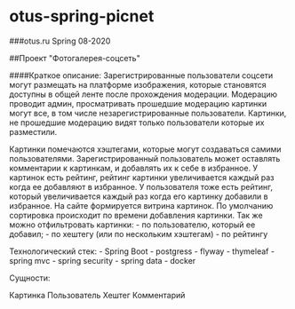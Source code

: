 # otus-spring-picnet

###otus.ru Spring 08-2020 

##Проект "Фотогалерея-соцсеть"

####Краткое описание: 
Зарегистрированные пользователи соцсети могут размещать на платформе изображения, которые становятся доступны в общей ленте после прохождения модерации.
Модерацию проводит админ, просматривать прошедшие модерацию картинки могут все, в том числе незарегистрированные пользователи.
Картинки, не прошедшие модерацию видят только пользователи которые их разместили.

Картинки помечаются хэштегами, которые могут создаваться самими пользователями.
Зарегистрированный пользователь может оставлять комментарии к картинкам, и добавлять их к себе в избранное.
У картинок есть рейтинг, рейтинг картинки увеличивается каждый раз когда ее добавляют в избранное.
У пользователя тоже есть рейтинг, который увеличивается каждый раз когда его картинку добавили в избранное.
На сайте формируется витрина картинок. По умолчанию сортировка происходит по времени добавления картинки. 
Так же можно отфильтровать картинки: 
	- по пользователю, который ее добавил;
	- по хештегу (или по нескольким хэштегам)
	- по рейтингу
	
Технологический стек: 
    - Spring Boot
	- postgress
	- flyway
	- thymeleaf
	- spring mvc
	- spring security
	- spring data
	- docker
	

Сущности:

Картинка
Пользователь
Хештег
Комментарий